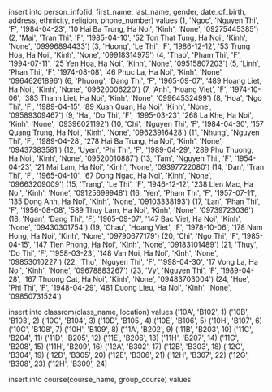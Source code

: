 insert into person_info(id, first_name, last_name, gender, date_of_birth, address, ethnicity, religion, phone_number)
values (1, 'Ngoc', 'Nguyen Thi', 'F', '1984-04-23', '10 Hai Ba Trung, Ha Noi', 'Kinh', 'None', '09275445385')
       (2, 'Mai', 'Tran Thi', 'F', '1985-04-10', '52 Ton That Tung, Ha Noi', 'Kinh', 'None', '09996894433')
       (3, 'Huong', 'Le Thi', 'F', '1986-12-12', '53 Trung Hoa, Ha Noi', 'Kinh', 'None', '09918314975')
       (4, 'Thao', 'Pham Thi', 'F', '1994-07-11', '25 Yen Hoa, Ha Noi', 'Kinh', 'None', '09515807203')
       (5, 'Linh', 'Phan Thi', 'F', '1974-08-08', '46 Phuc La, Ha Noi', 'Kinh', 'None', '09646261896')
       (6, 'Phuong', 'Dang Thi', 'F', '1965-09-07', '489 Hoang Liet, Ha Noi', 'Kinh', 'None', '09620006220')
       (7, 'Anh', 'Hoang Viet', 'F', '1974-10-06', '383 Thanh Liet, Ha Noi', 'Kinh', 'None', '09964532499')
       (8, 'Hoa', 'Ngo Thi', 'F', '1989-04-15', '89 Xuan Quan, Ha Noi', 'Kinh', 'None', '09589309467')
       (9, 'Ha', 'Do Thi', 'F', '1995-03-23', '268 La Khe, Ha Noi', 'Kinh', 'None', '09396021192')
       (10, 'Chi', 'Nguyen Thi', 'F', '1984-04-30', '157 Quang Trung, Ha Noi', 'Kinh', 'None', '09623916428')
       (11, 'Nhung', 'Nguyen Thi', 'F', '1989-04-28', '278 Hai Ba Trung, Ha Noi', 'Kinh', 'None', '09437383581')
       (12, 'Uyen', 'Phi Thi', 'F', '1989-04-29', '289 Phu Thuong, Ha Noi', 'Kinh', 'None', '09520010887')
       (13, 'Tam', 'Nguyen Thi', 'F', '1954-04-23', '21 Mai Lam, Ha Noi', 'Kinh', 'None', '09397722080')
       (14, 'Dan', 'Tran Thi', 'F', '1965-04-10', '67 Dong Ngac, Ha Noi', 'Kinh', 'None', '09663209009')
       (15, 'Trang', 'Le Thi', 'F', '1946-12-12', '238 Lien Mac, Ha Noi', 'Kinh', 'None', '09125699948')
       (16, 'Yen', 'Pham Thi', 'F', '1957-07-11', '135 Dong Anh, Ha Noi', 'Kinh', 'None', '09103338193')
       (17, 'Lan', 'Phan Thi', 'F', '1956-08-08', '589 Thuy Lam, Ha Noi', 'Kinh', 'None', '09739723036')
       (18, 'Ngan', 'Dang Thi', 'F', '1965-09-07', '147 Bac Viet, Ha Noi', 'Kinh', 'None', '09430301754')
       (19, 'Chau', 'Hoang Viet', 'F', '1978-10-06', '178 Nam Hong, Ha Noi', 'Kinh', 'None', '09790677179')
       (20, 'Chi', 'Ngo Thi', 'F', '1985-04-15', '147 Tien Phong, Ha Noi', 'Kinh', 'None', '09183101489')
       (21, 'Thuy', 'Do Thi', 'F', '1958-03-23', '148 Van Noi, Ha Noi', 'Kinh', 'None', '09853010227')
       (22, 'Thu', 'Nguyen Thi', 'F', '1998-04-30', '17 Vong La, Ha Noi', 'Kinh', 'None', '09678883267')
       (23, 'Vy', 'Nguyen Thi', 'F', '1989-04-28', '167 Thuong Cat, Ha Noi', 'Kinh', 'None', '09483703004')
       (24, 'Hue', 'Phi Thi', 'F', '1948-04-29', '481 Duong Lieu, Ha Noi', 'Kinh', 'None', '09850731524')



insert into classrom(class_name, location)
values ('10A', 'B102', 1)
       ('10B', 'B103', 2)
       ('10C', 'B104', 3)
       ('10D', 'B105', 4)
       ('10E', 'B106', 5)
       ('10H', 'B107', 6)
       ('10G', 'B108', 7)
       ('10H', 'B109', 8)
       ('11A', 'B202', 9)
       ('11B', 'B203', 10)
       ('11C', 'B204', 11)
       ('11D', 'B205', 12)
       ('11E', 'B206', 13)
       ('11H', 'B207', 14)
       ('11G', 'B208', 15)
       ('11H', 'B209', 16)
       ('12A', 'B302', 17)
       ('12B', 'B303', 18)
       ('12C', 'B304', 19)
       ('12D', 'B305', 20)
       ('12E', 'B306', 21)
       ('12H', 'B307', 22)
       ('12G', 'B308', 23)
       ('12H', 'B309', 24)

insert into course(course_name, group_course)
values

